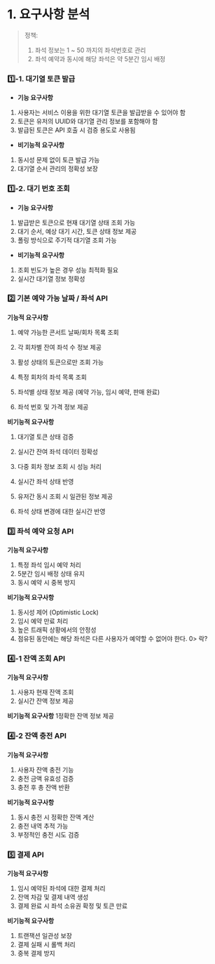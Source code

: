 # 1. 요구사항 분석
> 정책: 
> 1. 좌석 정보는 1 ~ 50 까지의 좌석번호로 관리
> 2. 좌석 예약과 동시에 해당 좌석은 약 5분간 임시 배정

### 1️⃣-1. 대기열 토큰 발급
- **기능 요구사항**
1. 사용자는 서비스 이용을 위한 대기열 토큰을 발급받을 수 있어야 함
2. 토큰은 유저의 UUID와 대기열 관리 정보를 포함해야 함
3. 발급된 토큰은 API 호출 시 검증 용도로 사용됨

- **비기능적 요구사항**
1. 동시성 문제 없이 토큰 발급 가능
2. 대기열 순서 관리의 정확성 보장

### 1️⃣-2. 대기 번호 조회
- **기능 요구사항**
1. 발급받은 토큰으로 현재 대기열 상태 조회 가능
2. 대기 순서, 예상 대기 시간, 토큰 상태 정보 제공
3. 폴링 방식으로 주기적 대기열 조회 가능

- **비기능적 요구사항**
1. 조회 빈도가 높은 경우 성능 최적화 필요
2. 실시간 대기열 정보 정확성


### 2️⃣ 기본 예약 가능 날짜 / 좌석 API
**기능적 요구사항**

1. 예약 가능한 콘서트 날짜/회차 목록 조회
2. 각 회차별 잔여 좌석 수 정보 제공
3. 활성 상태의 토큰으로만 조회 가능    


4. 특정 회차의 좌석 목록 조회
5. 좌석별 상태 정보 제공 (예약 가능, 임시 예약, 판매 완료)
6. 좌석 번호 및 가격 정보 제공


**비기능적 요구사항**
1. 대기열 토큰 상태 검증
2. 실시간 잔여 좌석 데이터 정확성
3. 다중 회차 정보 조회 시 성능 처리     

4. 실시간 좌석 상태 반영
5. 유저간 동시 조회 시 일관된 정보 제공
6. 좌석 상태 변경에 대한 실시간 반영

### 3️⃣ 좌석 예약 요청 API
**기능적 요구사항**
1. 특정 좌석 임시 예약 처리
2. 5분간 임시 배정 상태 유지
3. 동시 예약 시 중복 방지

**비기능적 요구사항**
1. 동시성 제어 (Optimistic Lock)
2. 임시 예약 만료 처리
3. 높은 트래픽 상황에서의 안정성 
4. 점유된 동안에는 해당 좌석은 다른 사용자가 예약할 수 없어야 한다. 0> 락?


### 4️⃣-1 잔액 조회 API
**기능적 요구사항**
1. 사용자 현재 잔액 조회
2. 실시간 잔액 정보 제공

**비기능적 요구사항**
1정확한 잔액 정보 제공

### 4️⃣-2 잔액 충전 API
**기능적 요구사항**
1. 사용자 잔액 충전 기능
2. 충전 금액 유효성 검증
3. 충전 후 총 잔액 반환

**비기능적 요구사항**
1. 동시 충전 시 정확한 잔액 계산
2. 충전 내역 추적 가능
3. 부정적인 충전 시도 검증

### 5️⃣ 결제 API
**기능적 요구사항**
1. 임시 예약된 좌석에 대한 결제 처리
2. 잔액 차감 및 결제 내역 생성
3. 결제 완료 시 좌석 소유권 확정 및 토큰 만료

**비기능적 요구사항**
1. 트랜잭션 일관성 보장
2. 결제 실패 시 롤백 처리
3. 중복 결제 방지
